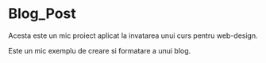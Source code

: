 # Blog_Post

Acesta este un mic proiect aplicat la invatarea unui curs pentru web-design.

Este un mic exemplu de creare si formatare a unui blog.